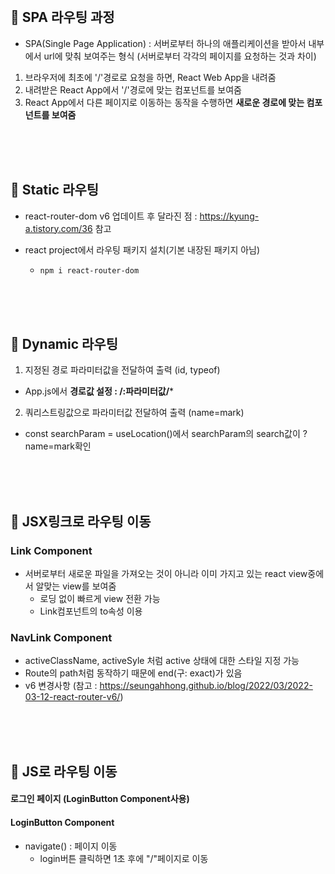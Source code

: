
<br>

## 📕 SPA 라우팅 과정


- SPA(Single Page Application) : 서버로부터 하나의 애플리케이션을 받아서 내부에서 url에 맞춰 보여주는 형식 (서버로부터 각각의 페이지를 요청하는 것과 차이)

1. 브라우저에 최초에 '/'경로로 요청을 하면, React Web App을 내려줌
2. 내려받은 React App에서 '/'경로에 맞는 컴포넌트를 보여줌
3. React App에서 다른 페이지로 이동하는 동작을 수행하면 **새로운 경로에 맞는 컴포넌트를 보여줌**


<br>
<br>
<br>

## 📙 Static 라우팅

- react-router-dom v6 업데이트 후 달라진 점 : https://kyung-a.tistory.com/36 참고

- react project에서 라우팅 패키지 설치(기본 내장된 패키지 아님)
   - ```npm i react-router-dom```
  
<br>
<br>
<br>

## 📒 Dynamic 라우팅

1. 지정된 경로 파라미터값을 전달하여 출력 (id, typeof)
- App.js에서 **경로값 설정 : /:파라미터값/***

2. 쿼리스트링값으로 파라미터값 전달하여 출력 (name=mark)
- const searchParam = useLocation()에서 searchParam의 search값이 ?name=mark확인

<br>
<br>
<br>


## 📗 JSX링크로 라우팅 이동

### Link Component
- 서버로부터 새로운 파일을 가져오는 것이 아니라 이미 가지고 있는 react view중에서 알맞는 view를 보여줌
   - 로딩 없이 빠르게 view 전환 가능
   - Link컴포넌트의 to속성 이용

### NavLink Component
- activeClassName, activeSyle 처럼 active 상태에 대한 스타일 지정 가능
- Route의 path처럼 동작하기 때문에 end(구: exact)가 있음
- v6 변경사항 (참고 : https://seungahhong.github.io/blog/2022/03/2022-03-12-react-router-v6/)

<br>
<br>
<br>

## 📘 JS로 라우팅 이동

#### 로그인 페이지 (LoginButton Component사용)
#### LoginButton Component
- navigate() : 페이지 이동
   - login버튼 클릭하면 1초 후에 "/"페이지로 이동


<br>

